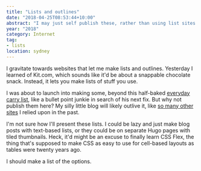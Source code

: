 ```yaml
---
title: "Lists and outlines"
date: "2018-04-25T08:53:44+10:00"
abstract: "I may just self publish these, rather than using list sites."
year: "2018"
category: Internet
tag:
- lists 
location: sydney
---
```

I gravitate towards websites that let me make lists and outlines. Yesterday I learned of Kit.com, which sounds like it'd be about a snappable chocolate snack. Instead, it lets you make lists of stuff you use.

I was about to launch into making some, beyond this half-baked [everyday carry list], like a bullet point junkie in search of his next fix. But why not publish them here? My silly little blog will likely outlive it, like [so many other sites] I relied upon in the past.

I'm not sure how I'll present these lists. I could be lazy and just make blog posts with text-based lists, or they could be on separate Hugo pages with tiled thumbnails. Heck, it'd might be an excuse to finally learn CSS Flex, the thing that's supposed to make CSS as easy to use for cell-based layouts as tables were twenty years ago. 

I should make a list of the options.

[so many other sites]: https://rubenerd.com/museum/ "The Museum category"
[everyday carry list]: https://kit.com/rubenerd/everyday-carry "My Everyday carry list on Kit"

